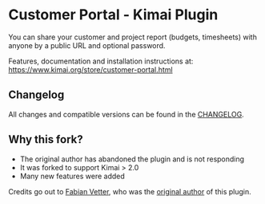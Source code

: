 # Customer Portal - Kimai Plugin 

You can share your customer and project report (budgets, timesheets) with anyone by a public URL and optional password.

Features, documentation and installation instructions at:   
https://www.kimai.org/store/customer-portal.html

## Changelog

All changes and compatible versions can be found in the [CHANGELOG](CHANGELOG.md).

## Why this fork?

- The original author has abandoned the plugin and is not responding
- It was forked to support Kimai > 2.0
- Many new features were added

Credits go out to [Fabian Vetter](https://vettersolutions.de/i), who was the [original author](https://github.com/dexterity42/SharedProjectTimesheetsBundle) of this plugin.
